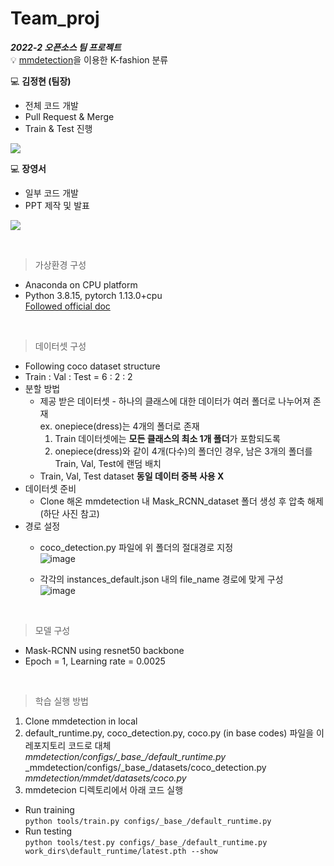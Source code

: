 # Team_proj
***2022-2 오픈소스 팀 프로젝트*** <br>
:bulb: <a href="https://github.com/open-mmlab/mmdetection">mmdetection</a>을 이용한 K-fashion 분류 
<br>

💻 __김정현 (팀장)__
* 전체 코드 개발
* Pull Request & Merge
* Train & Test 진행
<p><a href="https://github.com/Jhyunee"><img src="https://img.shields.io/badge/GitHub-181717?style=for-the-badge&logo=GitHub&logoColor=white"></a></p>

💻 __장영서__
* 일부 코드 개발
* PPT 제작 및 발표
<p><a href="https://github.com/j-ys"><img src="https://img.shields.io/badge/GitHub-181717?style=for-the-badge&logo=GitHub&logoColor=white"></a></p>
<br>

> 가상환경 구성
* Anaconda on CPU platform 
* Python 3.8.15, pytorch 1.13.0+cpu<br>
<a href="https://mmdetection.readthedocs.io/en/stable/get_started.html">Followed official doc</a>
<br>

> 데이터셋 구성
* Following coco dataset structure
* Train : Val : Test = 6 : 2 : 2
* 분할 방법
  - 제공 받은 데이터셋 - 하나의 클래스에 대한 데이터가 여러 폴더로 나누어져 존재<br>
    ex. onepiece(dress)는 4개의 폴더로 존재
    1. Train 데이터셋에는 **모든 클래스의 최소 1개 폴더**가 포함되도록
    2. onepiece(dress)와 같이 4개(다수)의 폴더인 경우, 남은 3개의 폴더를 Train, Val, Test에 랜덤 배치
  - Train, Val, Test dataset **동일 데이터 중복 사용 X**
* 데이터셋 준비
  - Clone 해온 mmdetection 내 Mask_RCNN_dataset 폴더 생성 후 압축 해제 (하단 사진 참고)
* 경로 설정
  - coco_detection.py 파일에 위 폴더의 절대경로 지정<br>
  ![image](https://user-images.githubusercontent.com/104143072/207796504-27d05890-836b-46ad-ac9e-17b0a38ad16a.png)<br>

  - 각각의 instances_default.json 내의 file_name 경로에 맞게 구성<br>
  ![image](https://user-images.githubusercontent.com/104143072/207796642-cfe4996e-dc05-48c2-a093-cdd1b84d324e.png)<br>
<br>

> 모델 구성
* Mask-RCNN using resnet50 backbone
* Epoch = 1, Learning rate = 0.0025
<br>

> 학습 실행 방법 <br> 
1. Clone mmdetection in local
2. default_runtime.py, coco_detection.py, coco.py (in base codes) 파일을 이 레포지토리 코드로 대체<br>
_mmdetection/configs/\_base\_/default_runtime.py_<br>
_mmdetection/configs/\_base\_/datasets/coco_detection.py<br>
_mmdetection/mmdet/datasets/coco.py_<br>
3. mmdetecion 디렉토리에서 아래 코드 실행

* Run training <br> 
` python tools/train.py configs/_base_/default_runtime.py `<br>
* Run testing <br> 
` python tools/test.py configs/_base_/default_runtime.py work_dirs\default_runtime/latest.pth --show `
